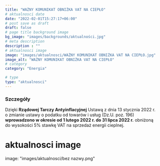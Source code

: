 ```yaml
---
title: "WAŻNY KOMUNIKAT OBNIŻKA VAT NA CIEPŁO"
# aktualnosci date
date: "2022-02-01T15:27:17+06:00"
# post save as draft
draft: false
# page title background image
bg_image: "images/backgrounds/aktualności.jpg"
# meta description
description : ""
# aktualnosci image
image: "images/aktualnosci/WAŻNY KOMUNIKAT OBNIŻKA VAT NA CIEPŁO.jpg"
image_alt: "WAŻNY KOMUNIKAT OBNIŻKA VAT NA CIEPŁO"
# category
category: "Energia"

# type
type: "aktualnosci"
---
```


### Szczegóły

Dzięki **Rządowej Tarczy Antyinflacyjnej**
Ustawą z dnia 13 stycznia 2022 r. o zmianie ustawy o podatku od towarów i usług (Dz.U. poz. 196)
**wprowadzono w okresie od 1 lutego 2022 r. do 31 lipca 2022 r.**
obniżoną do wysokości 5% stawkę VAT na sprzedaż energii cieplnej.

# aktualnosci image
image: "images/aktualnosci/bez nazwy.png"
